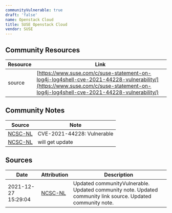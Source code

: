 ```yaml
---
communityVulnerable: true
draft: 'false'
name: Openstack Cloud
title: SUSE Openstack Cloud
vendor: SUSE
---
```



## Community Resources
| Resource | Link |
| --- | --- |
| source | [https://www.suse.com/c/suse-statement-on-log4j-log4shell-cve-2021-44228-vulnerability/](https://www.suse.com/c/suse-statement-on-log4j-log4shell-cve-2021-44228-vulnerability/) |

## Community Notes
| Source | Note |
| --- | --- |
| [NCSC-NL](https://github.com/NCSC-NL/log4shell/blob/main/software/README.md) | CVE-2021-44228: Vulnerable </ul> |
| [NCSC-NL](https://github.com/NCSC-NL/log4shell/blob/main/software/README.md) | will get update |

## Sources
| Date | Attribution | Description |
| --- | --- | --- |
| 2021-12-27 15:29:04 | [NCSC-NL](https://github.com/NCSC-NL/log4shell/blob/main/software/README.md) | Updated communityVulnerable. Updated community note. Updated community link source. Updated community note.  |
